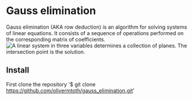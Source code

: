 # Gauss elimination
Gauss elimination (AKA row deduction) is an algorithm for solving systems of linear equations. It consists of a sequence of operations performed on the corresponding matrix of coefficients.
![A linear system in three variables determines a collection of planes. The intersection point is the solution.](https://upload.wikimedia.org/wikipedia/commons/thumb/a/ab/Secretsharing_3-point.svg/1024px-Secretsharing_3-point.svg.png)

## Install
First clone the repository '$ git clone https://github.com/olivermtoth/gauss_elimination.git'
